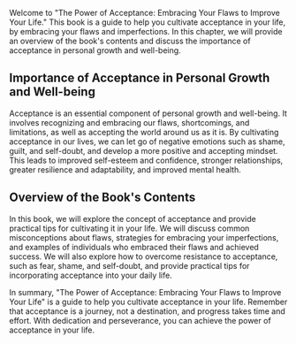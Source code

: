 
Welcome to "The Power of Acceptance: Embracing Your Flaws to Improve Your Life." This book is a guide to help you cultivate acceptance in your life, by embracing your flaws and imperfections. In this chapter, we will provide an overview of the book's contents and discuss the importance of acceptance in personal growth and well-being.

Importance of Acceptance in Personal Growth and Well-being
----------------------------------------------------------

Acceptance is an essential component of personal growth and well-being. It involves recognizing and embracing our flaws, shortcomings, and limitations, as well as accepting the world around us as it is. By cultivating acceptance in our lives, we can let go of negative emotions such as shame, guilt, and self-doubt, and develop a more positive and accepting mindset. This leads to improved self-esteem and confidence, stronger relationships, greater resilience and adaptability, and improved mental health.

Overview of the Book's Contents
-------------------------------

In this book, we will explore the concept of acceptance and provide practical tips for cultivating it in your life. We will discuss common misconceptions about flaws, strategies for embracing your imperfections, and examples of individuals who embraced their flaws and achieved success. We will also explore how to overcome resistance to acceptance, such as fear, shame, and self-doubt, and provide practical tips for incorporating acceptance into your daily life.

In summary, "The Power of Acceptance: Embracing Your Flaws to Improve Your Life" is a guide to help you cultivate acceptance in your life. Remember that acceptance is a journey, not a destination, and progress takes time and effort. With dedication and perseverance, you can achieve the power of acceptance in your life.
